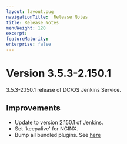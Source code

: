 ```yaml
---
layout: layout.pug
navigationTitle:  Release Notes
title: Release Notes
menuWeight: 120
excerpt:
featureMaturity:
enterprise: false
---
```


<!-- This source repo for this topic is https://github.com/mesosphere/dcos-jenkins-service -->

# Version 3.5.3-2.150.1

3.5.3-2.150.1 release of DC/OS Jenkins Service.

## Improvements
- Update to version 2.150.1 of Jenkins.
- Set 'keepalive' for NGINX.
- Bump all bundled plugins. See [here](https://github.com/mesosphere/dcos-jenkins-service#included-in-this-repo)
